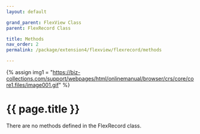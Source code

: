 ```yaml
---
layout: default

grand_parent: FlexView Class
parent: FlexRecord Class

title: Methods
nav_order: 2
permalink: /package/extension4/flexview/flexrecord/methods

---
```

{% assign img1 = "https://biz-collections.com/support/webpages/html/onlinemanual/browser/crs/core/core1.files/image001.gif" %}


# {{ page.title }}

There are no methods defined in the FlexRecord class.